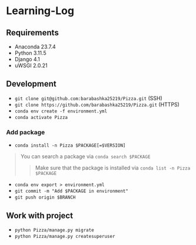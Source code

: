 # Learning-Log
## Requirements
- Anaconda 23.7.4
- Python 3.11.5
- Django 4.1
- uWSGI 2.0.21
## Development 
- `git clone git@github.com:barabashka25219/Pizza.git` (SSH)
- `git clone https://github.com/barabashka25219/Pizza.git`    (HTTPS)
- `conda env create -f environment.yml`
- `conda activate Pizza`
### Add package 
- `conda install -n Pizza $PACKAGE[=$VERSION]`
> You can search a package via `conda search $PACKAGE`
>> Make sure that the package is installed via `conda list -n Pizza $PACKAGE`
- `conda env export > environment.yml`
- `git commit -m "Add $PACKAGE in environment"`
- `git push origin $BRANCH`
## Work with project
- `python Pizza/manage.py migrate`
- `python Pizza/manage.py createsuperuser`
